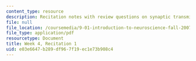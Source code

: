 ```yaml
---
content_type: resource
description: Recitation notes with review questions on synaptic transmission chemistry.
file: null
file_location: /coursemedia/9-01-introduction-to-neuroscience-fall-2007/e03e6647b289df967f19ec1e73b908c4_wk04_sechand0924.pdf
file_type: application/pdf
resourcetype: Document
title: Week 4, Recitation 1
uid: e03e6647-b289-df96-7f19-ec1e73b908c4
---
```

